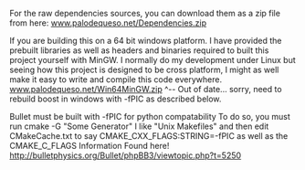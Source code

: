 For the raw dependencies sources, you can download them as a zip file from here:
www.palodequeso.net/Dependencies.zip

If you are building this on a 64 bit windows platform. I have provided the prebuilt libraries as well as headers and binaries required to built this project yourself with MinGW. I normally do my development under Linux but seeing how this project is designed to be cross platform, I might as well make it easy to write and compile this code everywhere.
www.palodequeso.net/Win64MinGW.zip
^-- Out of date... sorry, need to rebuild boost in windows with -fPIC as described below.

Bullet must be built with -fPIC for python compatability
To do so, you must run cmake -G "Some Generator" I like "Unix Makefiles"
and then edit CMakeCache.txt to say CMAKE_CXX_FLAGS:STRING=-fPIC as well as the CMAKE_C_FLAGS
Information Found here!
http://bulletphysics.org/Bullet/phpBB3/viewtopic.php?t=5250
